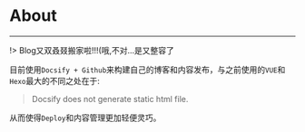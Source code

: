 
# About
---

!> Blog又双叒叕搬家啦!!!(哦,不对...是又整容了

目前使用`Docsify + Github`来构建自己的博客和内容发布，与之前使用的`VUE`和`Hexo`最大的不同之处在于:

> Docsify does not generate static html file.

从而使得`Deploy`和内容管理更加轻便灵巧。

 



